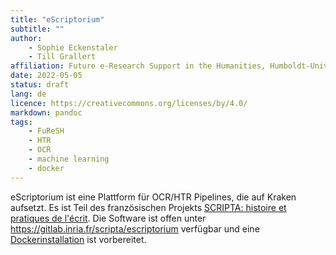 ```yaml
---
title: "eScriptorium"
subtitle: ""
author:
    - Sophie Eckenstaler 
    - Till Grallert
affiliation: Future e-Research Support in the Humanities, Humboldt-Universität zu Berlin
date: 2022-05-05 
status: draft
lang: de
licence: https://creativecommons.org/licenses/by/4.0/
markdown: pandoc
tags:
    - FuReSH
    - HTR
    - OCR
    - machine learning
    - docker
---
```


eScriptorium ist eine Plattform für OCR/HTR Pipelines, die auf Kraken aufsetzt. Es ist Teil des französischen Projekts [SCRIPTA: histoire et pratiques de l'écrit](https://scripta.psl.eu/en/). Die Software ist offen unter <https://gitlab.inria.fr/scripta/escriptorium> verfügbar und eine [Dockerinstallation](https://gitlab.inria.fr/scripta/escriptorium/-/wikis/docker-install) ist vorbereitet.